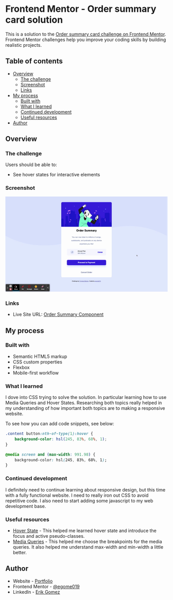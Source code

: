 # Frontend Mentor - Order summary card solution

This is a solution to the [Order summary card challenge on Frontend Mentor](https://www.frontendmentor.io/challenges/order-summary-component-QlPmajDUj). Frontend Mentor challenges help you improve your coding skills by building realistic projects.

## Table of contents

- [Overview](#overview)
  - [The challenge](#the-challenge)
  - [Screenshot](#screenshot)
  - [Links](#links)
- [My process](#my-process)
  - [Built with](#built-with)
  - [What I learned](#what-i-learned)
  - [Continued development](#continued-development)
  - [Useful resources](#useful-resources)
- [Author](#author)

## Overview

### The challenge

Users should be able to:

- See hover states for interactive elements

### Screenshot

![](./images/frontendMentor_OrderCard.gif)

### Links

- Live Site URL: [Order Summary Component](https://egome019.github.io/order-summary-component-main/)

## My process

### Built with

- Semantic HTML5 markup
- CSS custom properties
- Flexbox
- Mobile-first workflow

### What I learned

I dove into CSS trying to solve the solution. In particular learning how to use Media Queries and Hover States. Researching both topics really helped in my understanding of how important both topics are to making a responsive website.

To see how you can add code snippets, see below:

```css
.content button:nth-of-type(1):hover {
	background-color: hsl(245, 83%, 68%, 1);
}
```

```css
@media screen and (max-width: 991.98) {
	background-color: hsl(245, 83%, 68%, 1);
}
```

### Continued development

I definitely need to continue learning about responsive design, but this time with a fully functional website. I need to really iron out CSS to avoid repetitive code. I also need to start adding some javascript to my web development base.

### Useful resources

- [Hover State](https://bitsofco.de/when-do-the-hover-focus-and-active-pseudo-classes-apply/) - This helped me learned hover state and introduce the focus and active pseudo-classes.
- [Media Queries](https://devfacts.com/media-queries-breakpoints-2021/) - This helped me choose the breakpoints for the media queries. It also helped me understand max-width and min-width a little better.

## Author

- Website - [Portfolio](https://egome019.github.io/)
- Frontend Mentor - [@egome019](https://www.frontendmentor.io/profile/egome019)
- LinkedIn - [Erik Gomez](https://www.linkedin.com/in/egomezwd/)
